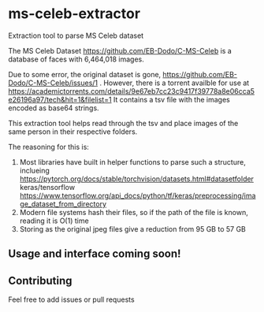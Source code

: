 # ms-celeb-extractor
Extraction tool to parse MS Celeb dataset

The MS Celeb Dataset https://github.com/EB-Dodo/C-MS-Celeb is a database of faces with 6,464,018
 images. 
 
 Due to some error, the original dataset is gone, https://github.com/EB-Dodo/C-MS-Celeb/issues/1 . 
 However, there is a torrent availble for use at https://academictorrents.com/details/9e67eb7cc23c9417f39778a8e06cca5e26196a97/tech&hit=1&filelist=1 
 It contains a tsv file with the images encoded as base64 strings. 
 
 This extraction tool helps read through the tsv and place images of the same person in their respective folders. 
 
 The reasoning for this is: 
 
1. Most libraries have built in helper functions to parse such a structure, inclueing https://pytorch.org/docs/stable/torchvision/datasets.html#datasetfolder 
 keras/tensorflow https://www.tensorflow.org/api_docs/python/tf/keras/preprocessing/image_dataset_from_directory 
2. Modern file systems hash their files, so if the path of the file is known, reading it is O(1) time 
3. Storing as the original jpeg files give a reduction from 95 GB to 57 GB 



## Usage and interface coming soon! 



## Contributing 
Feel free to add issues or pull requests

